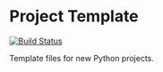 # Project Template

[![Build Status](https://travis-ci.org/kallimachos/template.svg?branch=master)](https://travis-ci.org/kallimachos/template)

Template files for new Python projects.
